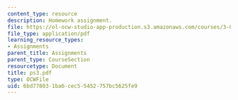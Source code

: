 ```yaml
---
content_type: resource
description: Homework assignment.
file: https://ol-ocw-studio-app-production.s3.amazonaws.com/courses/3-016-mathematics-for-materials-scientists-and-engineers-fall-2005/6bd778031ba6cec55452757bc5625fe9_ps3.pdf
file_type: application/pdf
learning_resource_types:
- Assignments
parent_title: Assignments
parent_type: CourseSection
resourcetype: Document
title: ps3.pdf
type: OCWFile
uid: 6bd77803-1ba6-cec5-5452-757bc5625fe9
---
```

